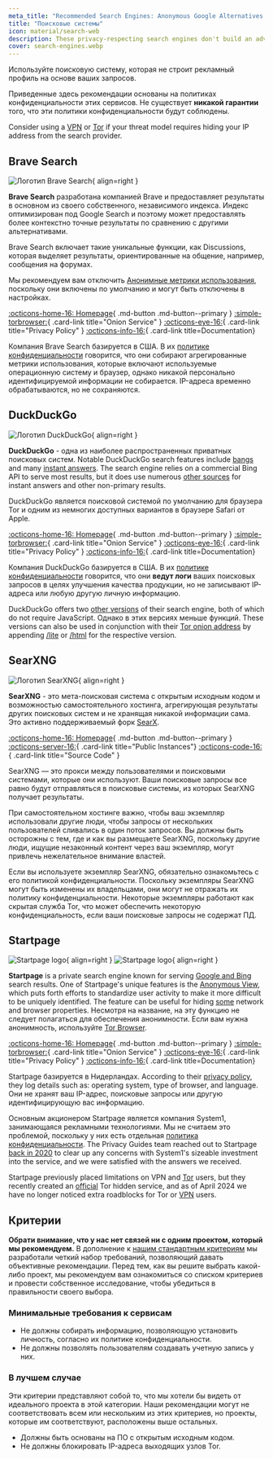 ```yaml
---
meta_title: "Recommended Search Engines: Anonymous Google Alternatives - Privacy Guides"
title: "Поисковые системы"
icon: material/search-web
description: These privacy-respecting search engines don't build an advertising profile based on your searches.
cover: search-engines.webp
---
```


Используйте поисковую систему, которая не строит рекламный профиль на основе ваших запросов.

Приведенные здесь рекомендации основаны на политиках конфиденциальности этих сервисов. Не существует **никакой гарантии** того, что эти политики конфиденциальности будут соблюдены.

Consider using a [VPN](vpn.md) or [Tor](tor.md) if your threat model requires hiding your IP address from the search provider.

## Brave Search

<div class="admonition recommendation" markdown>

![Логотип Brave Search](assets/img/search-engines/brave-search.svg){ align=right }

**Brave Search** разработана компанией Brave и предоставляет результаты в основном из своего собственного, независимого индекса. Индекс оптимизирован под Google Search и поэтому может предоставлять более контекстно точные результаты по сравнению с другими альтернативами.

Brave Search включает такие уникальные функции, как Discussions, которая выделяет результаты, ориентированные на общение, например, сообщения на форумах.

Мы рекомендуем вам отключить [Анонимные метрики использования](https://search.brave.com/help/usage-metrics), поскольку они включены по умолчанию и могут быть отключены в настройках.

[:octicons-home-16: Homepage](https://search.brave.com){ .md-button .md-button--primary }
[:simple-torbrowser:](https://search.brave4u7jddbv7cyviptqjc7jusxh72uik7zt6adtckl5f4nwy2v72qd.onion){ .card-link title="Onion Service" }
[:octicons-eye-16:](https://search.brave.com/help/privacy-policy){ .card-link title="Privacy Policy" }
[:octicons-info-16:](https://search.brave.com/help){ .card-link title=Documentation}

</details>

</div>

Компания Brave Search базируется в США. В их [политике конфиденциальности](https://search.brave.com/help/privacy-policy) говорится, что они собирают агрегированные метрики использования, которые включают используемые операционную систему и браузер, однако никакой персонально идентифицируемой информации не собирается. IP-адреса временно обрабатываются, но не сохраняются.

## DuckDuckGo

<div class="admonition recommendation" markdown>

![Логотип DuckDuckGo](assets/img/search-engines/duckduckgo.svg){ align=right }

**DuckDuckGo** - одна из наиболее распространенных приватных поисковых систем. Notable DuckDuckGo search features include [bangs](https://duckduckgo.com/bang) and many [instant answers](https://help.duckduckgo.com/duckduckgo-help-pages/features/instant-answers-and-other-features). The search engine relies on a commercial Bing API to serve most results, but it does use numerous [other sources](https://help.duckduckgo.com/results/sources) for instant answers and other non-primary results.

DuckDuckGo является поисковой системой по умолчанию для браузера Tor и одним из немногих доступных вариантов в браузере Safari от Apple.

[:octicons-home-16: Homepage](https://duckduckgo.com){ .md-button .md-button--primary }
[:simple-torbrowser:](https://duckduckgogg42xjoc72x3sjasowoarfbgcmvfimaftt6twagswzczad.onion){ .card-link title="Onion Service" }
[:octicons-eye-16:](https://duckduckgo.com/privacy){ .card-link title="Privacy Policy" }
[:octicons-info-16:](https://help.duckduckgo.com){ .card-link title=Documentation}

</details>

</div>

Компания DuckDuckGo базируется в США. В их [политике конфиденциальности](https://duckduckgo.com/privacy) говорится, что они **ведут логи** ваших поисковых запросов в целях улучшения качества продукции, но не записывают IP-адреса или любую другую личную информацию.

DuckDuckGo offers two [other versions](https://help.duckduckgo.com/features/non-javascript) of their search engine, both of which do not require JavaScript. Однако в этих версиях меньше функций. These versions can also be used in conjunction with their [Tor onion address](https://duckduckgogg42xjoc72x3sjasowoarfbgcmvfimaftt6twagswzczad.onion) by appending [/lite](https://duckduckgogg42xjoc72x3sjasowoarfbgcmvfimaftt6twagswzczad.onion/lite) or [/html](https://duckduckgogg42xjoc72x3sjasowoarfbgcmvfimaftt6twagswzczad.onion/html) for the respective version.

## SearXNG

<div class="admonition recommendation" markdown>

![Логотип SearXNG](assets/img/search-engines/searxng.svg){ align=right }

**SearXNG** - это мета-поисковая система с открытым исходным кодом и возможностью самостоятельного хостинга, агрегирующая результаты других поисковых систем и не хранящая никакой информации сама. Это активно поддерживаемый форк [SearX](https://github.com/searx/searx).

[:octicons-home-16: Homepage](https://searxng.org){ .md-button .md-button--primary }
[:octicons-server-16:](https://searx.space){ .card-link title="Public Instances"}
[:octicons-code-16:](https://github.com/searxng/searxng){ .card-link title="Source Code" }

</details>

</div>

SearXNG — это прокси между пользователями и поисковыми системами, которые они используют. Ваши поисковые запросы все равно будут отправляться в поисковые системы, из которых SearXNG получает результаты.

При самостоятельном хостинге важно, чтобы ваш экземпляр использовали другие люди, чтобы запросы от нескольких пользователей сливались в один поток запросов. Вы должны быть осторожны с тем, где и как вы размещаете SearXNG, поскольку другие люди, ищущие незаконный контент через ваш экземпляр, могут привлечь нежелательное внимание властей.

Если вы используете экземпляр SearXNG, обязательно ознакомьтесь с его политикой конфиденциальности. Поскольку экземпляры SearXNG могут быть изменены их владельцами, они могут не отражать их политику конфиденциальности. Некоторые экземпляры работают как скрытая служба Tor, что может обеспечить некоторую конфиденциальность, если ваши поисковые запросы не содержат ПД.

## Startpage

<div class="admonition recommendation" markdown>

![Startpage logo](assets/img/search-engines/startpage.svg#only-light){ align=right }
![Startpage logo](assets/img/search-engines/startpage-dark.svg#only-dark){ align=right }

**Startpage** is a private search engine known for serving [Google and Bing](https://support.startpage.com/hc/articles/4522435533844-What-is-the-relationship-between-Startpage-and-your-search-partners-like-Google-and-Microsoft-Bing) search results.  One of Startpage's unique features is the [Anonymous View](https://startpage.com/en/anonymous-view), which puts forth efforts to standardize user activity to make it more difficult to be uniquely identified. The feature can be useful for hiding [some](https://support.startpage.com/hc/articles/4455540212116-The-Anonymous-View-Proxy-technical-details) network and browser properties. Несмотря на название, на эту функцию не следует полагаться для обеспечения анонимности. Если вам нужна анонимность, используйте [Tor Browser](tor.md#tor-browser).

[:octicons-home-16: Homepage](https://startpage.com){ .md-button .md-button--primary }
[:simple-torbrowser:](http://startpagel6srwcjlue4zgq3zevrujfaow726kjytqbbjyrswwmjzcqd.onion){ .card-link title="Onion Service" }
[:octicons-eye-16:](https://startpage.com/en/privacy-policy){ .card-link title="Privacy Policy" }
[:octicons-info-16:](https://support.startpage.com/hc/categories/4481917470356-Startpage-Search-Engine){ .card-link title=Documentation}

</details>

</div>

Startpage базируется в Нидерландах. According to their [privacy policy](https://startpage.com/en/privacy-policy), they log details such as: operating system, type of browser, and language. Они не хранят ваш IP-адрес, поисковые запросы или другую идентифицирующую вас информацию.

Основным акционером Startpage является компания System1, занимающаяся рекламными технологиями. Мы не считаем это проблемой, поскольку у них есть отдельная [политика конфиденциальности](https://system1.com/terms/privacy-policy). The Privacy Guides team reached out to Startpage [back in 2020](https://blog.privacyguides.org/2020/05/03/relisting-startpage/) to clear up any concerns with System1's sizeable investment into the service, and we were satisfied with the answers we received.

Startpage previously placed limitations on VPN and [Tor](tor.md) users, but they recently created an [official](https://support.startpage.com/hc/en-us/articles/24786602537364-Startpage-s-Tor-onion-service) Tor hidden service, and as of April 2024 we have no longer noticed extra roadblocks for Tor or [VPN](vpn.md) users.

## Критерии

**Обрати внимание, что у нас нет связей ни с одним проектом, который мы рекомендуем.** В дополнение к [нашим стандартным критериям](about/criteria.md) мы разработали четкий набор требований, позволяющий давать объективные рекомендации. Перед тем, как вы решите выбрать какой-либо проект, мы рекомендуем вам ознакомиться со списком критериев и провести собственное исследование, чтобы убедиться в правильности своего выбора.

### Минимальные требования к сервисам

- Не должны собирать информацию, позволяющую установить личность, согласно их политике конфиденциальности.
- Не должны позволять пользователям создавать учетную запись у них.

### В лучшем случае

Эти критерии представляют собой то, что мы хотели бы видеть от идеального проекта в этой категории. Наши рекомендации могут не соответствовать всем или нескольким из этих критериев, но проекты, которые им соответствуют, расположены выше остальных.

- Должны быть основаны на ПО с открытым исходным кодом.
- Не должны блокировать IP-адреса выходящих узлов Tor.
